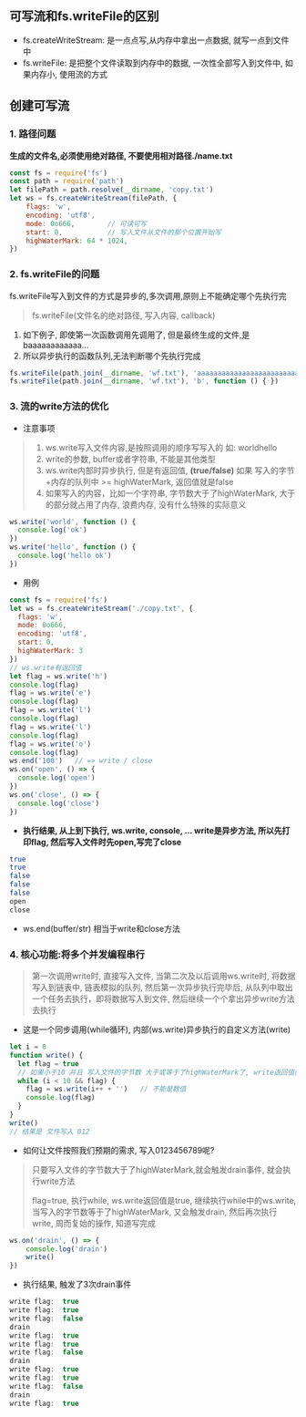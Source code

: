 ## 可写流和fs.writeFile的区别
- fs.createWriteStream: 是一点点写,从内存中拿出一点数据, 就写一点到文件中
- fs.writeFile: 是把整个文件读取到内存中的数据, 一次性全部写入到文件中, 如果内存小, 使用流的方式

## 创建可写流

### 1. 路径问题

**生成的文件名,必须使用绝对路径, 不要使用相对路径./name.txt**

```js
const fs = require('fs')
const path = require('path')
let filePath = path.resolve(__dirname, 'copy.txt')
let ws = fs.createWriteStream(filePath, {
    flags: 'w',
    encoding: 'utf8',
    mode: 0o666,		// 可读可写
    start: 0,			// 写入文件从文件的那个位置开始写
    highWaterMark: 64 * 1024,
})
```

### 2. fs.writeFile的问题

fs.writeFile写入到文件的方式是异步的,多次调用,原则上不能确定哪个先执行完

> fs.writeFile(文件名的绝对路径, 写入内容, callback)

1. 如下例子, 即使第一次函数调用先调用了, 但是最终生成的文件,是baaaaaaaaaaaa...
2. 所以异步执行的函数队列,无法判断哪个先执行完成

```js
fs.writeFile(path.join(__dirname, 'wf.txt'), 'aaaaaaaaaaaaaaaaaaaaaaaaaaaaaaaaaaaaaaaaaaaaaaaaaaaaaaaaaaaaaaa', function () { })
fs.writeFile(path.join(__dirname, 'wf.txt'), 'b', function () { })

```

### 3. 流的write方法的优化

- 注意事项

> 1. ws.write写入文件内容,是按照调用的顺序写写入的 如: worldhello
> 2. write的参数, buffer或者字符串, 不能是其他类型
> 3. ws.write内部时异步执行, 但是有返回值, **(true/false)** 如果 写入的字节+内存的队列中 >= highWaterMark, 返回值就是false
> 4. 如果写入的内容，比如一个字符串, 字节数大于了highWaterMark, 大于的部分就占用了内存, 浪费内存, 没有什么特殊的实际意义

```js
ws.write('world', function () {
  console.log('ok')
})
ws.write('hello', function () {
  console.log('hello ok')
})
```

- 用例

```js
const fs = require('fs')
let ws = fs.createWriteStream('./copy.txt', {
  flags: 'w',
  mode: 0o666,
  encoding: 'utf8',
  start: 0,
  highWaterMark: 3
})
// ws.write有返回值
let flag = ws.write('h')
console.log(flag)
flag = ws.write('e')
console.log(flag)
flag = ws.write('l')
console.log(flag)
flag = ws.write('l')
console.log(flag)
flag = ws.write('o')
console.log(flag)
ws.end('100')   // => write / close
ws.on('open', () => {
  console.log('open')
})
ws.on('close', () => {
  console.log('close')
})
```

- **执行结果, 从上到下执行, ws.write, console, ... write是异步方法, 所以先打印flag, 然后写入文件时先open,写完了close**

```bash
true
true
false
false
false
open
close
```

- ws.end(buffer/str) 相当于write和close方法

### 4. 核心功能:将多个并发编程串行

> 第一次调用write时, 直接写入文件, 当第二次及以后调用ws.write时, 将数据写入到链表中, 链表模拟的队列, 然后第一次异步执行完毕后, 从队列中取出一个任务去执行，即将数据写入到文件, 然后继续一个个拿出异步write方法去执行

- 这是一个同步调用(while循环), 内部(ws.write)异步执行的自定义方法(write)

```js
let i = 0
function write() {
  let flag = true
  // 如果小于10 并且 写入文件的字节数 大于或等于了highWaterMark了, write返回值就会是false
  while (i < 10 && flag) {
    flag = ws.write(i++ + '')   // 不能是数值
    console.log(flag)
  }
}
write()
// 结果是 文件写入 012
```

- 如何让文件按照我们预期的需求, 写入0123456789呢?

> 只要写入文件的字节数大于了highWaterMark,就会触发drain事件, 就会执行write方法
>
> flag=true, 执行while, ws.write返回值是true, 继续执行while中的ws.write,当写入的字节数等于了highWaterMark, 又会触发drain, 然后再次执行write, 周而复始的操作, 知道写完成

```js
ws.on('drain', () => {
    console.log('drain')
    write()
})
```

- 执行结果, 触发了3次drain事件

```js
write flag:  true
write flag:  true
write flag:  false
drain
write flag:  true
write flag:  true
write flag:  false
drain
write flag:  true
write flag:  true
write flag:  false
drain
write flag:  true
```

